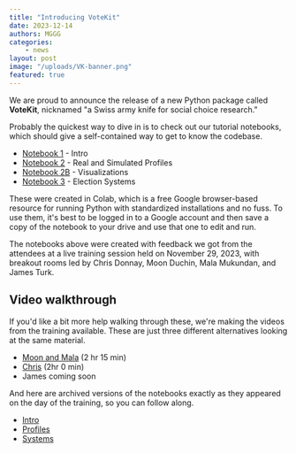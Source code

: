 ```yaml
---
title: "Introducing VoteKit"
date: 2023-12-14
authors: MGGG
categories:
    - news
layout: post
image: "/uploads/VK-banner.png"
featured: true
---
```


We are proud to announce the release of a new Python package called **VoteKit**, nicknamed "a Swiss army knife for social choice research."

Probably the quickest way to dive in is to check out our tutorial notebooks, which should give a self-contained way to get to know the codebase.
* [Notebook 1](https://tinyurl.com/VoteKit1) - Intro
* [Notebook 2](https://tinyurl.com/VoteKit2) - Real and Simulated Profiles
* [Notebook 2B](https://tinyurl.com/VoteKit2B) - Visualizations
* [Notebook 3](https://tinyurl.com/VoteKit3) - Election Systems

These were created in Colab, which is a free Google browser-based resource for running Python with standardized installations and no fuss.  To use them, it's best to be logged in to a Google account and then save a copy of the notebook to your drive and use that one to edit and run.

The notebooks above were created with feedback we got from the attendees at a live training session held on November 29, 2023, with breakout rooms led by Chris Donnay, Moon Duchin, Mala Mukundan, and James Turk.


<h2>Video walkthrough</h2>


If you'd like a bit more help walking through these, we're making the videos from the training available.  These are just three different alternatives looking at the same material.
* [Moon and Mala](https://tufts.zoom.us/rec/share/q0D-Mo6vsCYKroLtlcZa1Mxir4454ccjYvNRnm-91UrAyQ8xf-nEb38mBNOjjeYs.bQ-ulgO3HsjxsnH0) (2 hr 15 min)
* [Chris](https://www.dropbox.com/sh/mkr5zda2xcppji9/AABkLVgtn9FpxQCWbYQXFkjia?dl=0&preview=video1561037337.mp4) (2hr 0 min)
* James coming soon

And here are archived versions of the notebooks exactly as they appeared on the day of the training, so you can follow along.
* [Intro](https://colab.research.google.com/drive/1k1P9KYjVRHmxWjVds-5xmcBoren7i09-?usp=sharing)
* [Profiles](https://colab.research.google.com/drive/17LJw-DpOsqcipxWS1BPq8qJuFbhhxSb9?usp=sharing)
* [Systems](https://colab.research.google.com/drive/1wcftO6o43wpGBcKUkb0JMCIZc_W423xo?usp=sharing)
